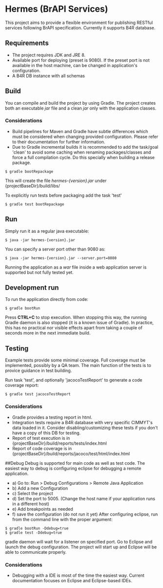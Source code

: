 # Hermes (BrAPI Services)
This project aims to provide a flexible environment for publishing RESTful services following BrAPI specification. Currently it supports B4R database.

## Requirements
* The project requires JDK and JRE 8.
* Available port for deploying (preset is 9080). If the preset port is not available in the host machine, can be changed in application's configuration.
* A B4R DB instance with all schemas

## Build
You can compile and build the project by using Gradle. The project creates both an executable _jar_ file and a clean _jar_ only with the application classes.

### Considerations
* Build pipelines for Maven and Gradle have subtle differences which must be considered when changing provided configuration. Please refer to their documentation for further information.
* Due to Gradle incremental builds it is recommended to add the task/goal 'clean' to avoid some caching when renaming packages/classes and force a full compilation cycle. Do this specially when building a release package.

```
$ gradle bootRepackage
```
This will create the file _hermes-{version}.jar_ under {projectBaseDir}/build/libs/

To explicitly run tests before packaging add the task 'test'
```
$ gradle test bootRepackage
```

## Run
Simply run it as a regular java executable:
```
$ java -jar hermes-{version}.jar
```
You can specify a server port other than 9080 as:
```
$ java -jar hermes-{version}.jar --server.port=8080
```
Running the application as a _war_ file inside a web application server is supported but not fully tested yet.

## Development run
To run the application directly from code:

```
$ gradle bootRun
```
Press **CTRL+C** to stop execution. When stopping this way, the running Gradle daemon is also stopped (it is a known issue of Gradle). In practice, this has no practical nor visible effects apart from taking a couple of seconds more in the next immediate build.  

## Testing
Example tests provide some minimal coverage. Full coverage must be implemented, possibly by a QA team. The main function of the tests is to provice guidance in test building.

Run task 'test', and optionally 'jacocoTestReport' to generate a code coverage report:
```
$ gradle test jacocoTestReport
```
### Considerations
* Gradle provides a testing report in html.
* Integration tests require a B4R database with very specific CIMMYT's data loaded in it. Consider disabling/customizing these tests if you don't have a copy of this DB for testing.
* Report of test execution is in {projectBaseDir}/build/reports/tests/index.html
* Report of code coverage is in {projectBaseDir}/build/reports/jacoco/test/html/index.html

##Debug
Debug is supported for main code as well as test code. The easiest way to debug is configuring eclipse for debugging a remote application. 
  - a) Go to: Run > Debug Configurations > Remote Java Application
  - b) Add a new Configuration
  - c) Select the project
  - d) Set the port to 5005. (Change the host name if your application runs in a different host)
  - e) Add breakpoints as needed
  - f) save the configuration (do not run it yet)
After configuring eclipse, run from the command line with the proper argument:

```
$ gradle bootRun -Ddebug=true
$ gradle test -Ddebug=true
```

gradle daemon will wait for a listener on specified port. Go to Eclipse and launch the debug configuration. The project will start up and Eclipse will be able to communicate properly.

### Considerations
* Debugging with a IDE is most of the time the easiest way. Current documentation focuses on Eclipse and Eclipse-based IDEs.
